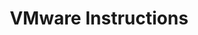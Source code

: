---
title: "VMware Instructions"
metaTitle: "Install Palette VerteX"
metaDescription: "Learn how to install Palette VerteX on VMware vSphere."
icon: ""
hideToC: false
fullWidth: false
---